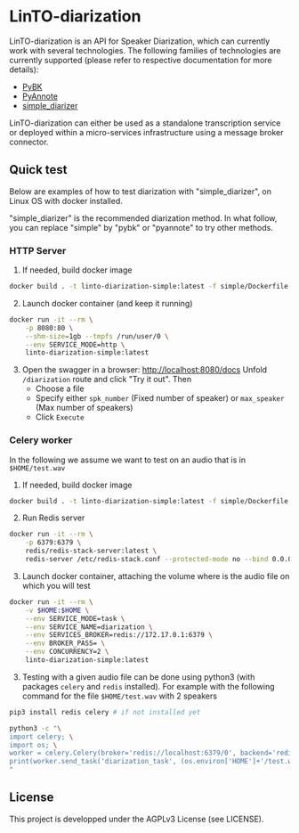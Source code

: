 # LinTO-diarization

LinTO-diarization is an API for Speaker Diarization,
which can currently work with several technologies.
The following families of technologies are currently supported (please refer to respective documentation for more details):
* [PyBK](pybk/README.md) 
* [PyAnnote](pyannote/README.md)
* [simple_diarizer](simple/README.md)

LinTO-diarization can either be used as a standalone transcription service or deployed within a micro-services infrastructure using a message broker connector.

## Quick test

Below are examples of how to test diarization with "simple_diarizer", on Linux OS with docker installed.

"simple_diarizer" is the recommended diarization method.
In what follow, you can replace "simple" by "pybk" or "pyannote" to try other methods.

### HTTP Server

1. If needed, build docker image 

```bash
docker build . -t linto-diarization-simple:latest -f simple/Dockerfile
```

2. Launch docker container (and keep it running)

```bash
docker run -it --rm \
    -p 8080:80 \
    --shm-size=1gb --tmpfs /run/user/0 \
    --env SERVICE_MODE=http \
    linto-diarization-simple:latest
```

3. Open the swagger in a browser: [http://localhost:8080/docs](http://localhost:8080/docs)
   Unfold `/diarization` route and click "Try it out". Then
   - Choose a file
   - Specify either `spk_number` (Fixed number of speaker) or `max_speaker` (Max number of speakers)
   - Click `Execute`

### Celery worker

In the following we assume we want to test on an audio that is in `$HOME/test.wav`

1. If needed, build docker image 

```bash
docker build . -t linto-diarization-simple:latest -f simple/Dockerfile
```

2. Run Redis server

```bash
docker run -it --rm \
    -p 6379:6379 \
    redis/redis-stack-server:latest \
    redis-server /etc/redis-stack.conf --protected-mode no --bind 0.0.0.0 --loglevel debug
```

3. Launch docker container, attaching the volume where is the audio file on which you will test

```bash
docker run -it --rm \
    -v $HOME:$HOME \
    --env SERVICE_MODE=task \
    --env SERVICE_NAME=diarization \
    --env SERVICES_BROKER=redis://172.17.0.1:6379 \
    --env BROKER_PASS= \
    --env CONCURRENCY=2 \
    linto-diarization-simple:latest
```

3. Testing with a given audio file can be done using python3 (with packages `celery` and `redis` installed).
   For example with the following command for the file `$HOME/test.wav` with 2 speakers

```bash
pip3 install redis celery # if not installed yet

python3 -c "\
import celery; \
import os; \
worker = celery.Celery(broker='redis://localhost:6379/0', backend='redis://localhost:6379/1'); \
print(worker.send_task('diarization_task', (os.environ['HOME']+'/test.wav', 2, None), queue='diarization').get());\
"
```

## License
This project is developped under the AGPLv3 License (see LICENSE).
